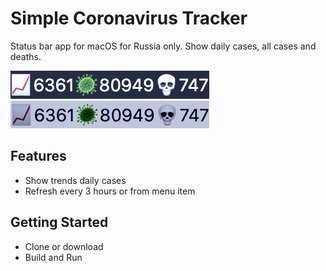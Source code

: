 # Simple Coronavirus Tracker
Status bar app for macOS for Russia only. Show daily cases, all cases and deaths.

![Image of Preview_dark](https://github.com/aifedorov/CoronavirusTracker/blob/master/Preview_dark.png)
![Image of Preview_light](https://github.com/aifedorov/CoronavirusTracker/blob/master/Preview_light.png)

## Features
* Show trends daily cases
* Refresh every 3 hours or from menu item

## Getting Started
* Clone or download
* Build and Run
